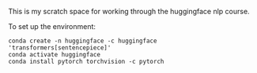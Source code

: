 This is my scratch space for working through the huggingface nlp course.

To set up the environment:

    conda create -n huggingface -c huggingface 'transformers[sentencepiece]'
    conda activate huggingface
    conda install pytorch torchvision -c pytorch
